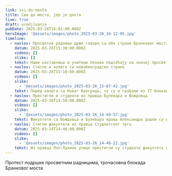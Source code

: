 ```yaml
---
link: svi-do-mosta
title: Сви до моста, јер је доста
live: true
draft: uredjivanje
pubDate: 2025-03-26T16:01:00.000Z
heroImage: '@assets/images/photo_2025-03-26_16-12-05.jpg'
timeline:
  - naslov: Просветни радници држе говоре са обе стране Бранковог моста
    datum: 2025-03-26T15:30:00.000Z
    videos: []
    slike: []
    tekst: Наши наставници и учитељи поново подсећају на значај просвете у Србији, понављају своје захтеве.
  - naslov: Стигле и колеге са новобеоградске стране
    datum: 2025-03-26T15:10:00.000Z
    videos: []
    slike:
      - '@assets/images/photo_2025-03-26_15-07-42.jpg'
    tekst: Поред колега са Новог Београда, ту су и грађани из IT блокаде.
  - naslov: Пристигли и студенти из правца Булевара и Вождовца
    datum: 2025-03-26T14:50:00.000Z
    videos: []
    slike:
      - '@assets/images/photo_2025-03-26_14-49-57.jpg'
    tekst: Факултети са Вождовца и Булевара краља Александра дошли су до Бранковог моста.
  - naslov: Стигли факултети из правца Студентског трга
    datum: 2025-03-14T14:46:00.000Z
    videos: []
    slike:
      - '@assets/images/photo_2025-03-26_14-46-22.jpg'
    tekst: Из правца Поп-Лукине улице пристигли су студенти факултета са Студентског трга. Киша пада, али понели смо кишобране.
---
```

Протест подршке просветним радницима, трочасовна блокада Бранковог моста

